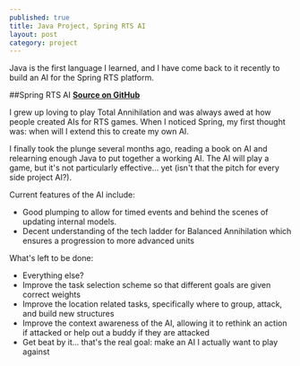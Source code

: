 ```yaml
---
published: true
title: Java Project, Spring RTS AI
layout: post
category: project
---
```


Java is the first language I learned, and I have come back to it recently to build an AI for the Spring RTS platform.

##Spring RTS AI
[**Source on GitHub**](https://github.com/byronwall/SpringBot)

I grew up loving to play Total Annihilation and was always awed at how people created AIs for RTS games.  When I noticed Spring, my first thought was: when will I extend this to create my own AI.

I finally took the plunge several months ago, reading a book on AI and relearning enough Java to put together a working AI.  The AI will play a game, but it's not particularly effective... yet (isn't that the pitch for every side project AI?).

Current features of the AI include:

 - Good plumping to allow for timed events and behind the scenes of updating internal models.
 - Decent understanding of the tech ladder for Balanced Annihilation which ensures a progression to more advanced units

What's left to be done:

 - Everything else?
 - Improve the task selection scheme so that different goals are given correct weights
 - Improve the location related tasks, specifically where to group, attack, and build new structures
 - Improve the context awareness of the AI, allowing it to rethink an action if attacked or help out a buddy if they are attacked
 - Get beat by it... that's the real goal: make an AI I actually want to play against
